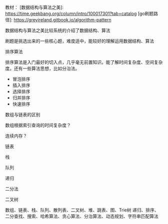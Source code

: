 

教材：
[数据结构与算法之美]: https://time.geekbang.org/column/intro/100017301?tab=catalog
[go刷题路径]: https://greyireland.gitbook.io/algorithm-pattern

  

数据结构与算法之美比较系统的介绍了数据结构、算法

刷题是挑选出来的一些核心题，难度适中，能较好的理解运用数据结构、算法





排序算法

排序算法是入门最好的切入点，几乎毫无前置知识。能了解时间复杂度、空间复杂度。还有一些算法思想，比如分治法。

- 冒泡排序
- 插入排序
- 选择排序
- 归并排序
- 快速排序

数组与链表的区别

数组根据索引查询的时间复杂度？

连续内存？


链表

栈

队列

递归

二分法

二叉树



数组、链表、栈、队列、散列表、二叉树、堆、跳表、图、Trie树
递归、排序、二分查找、搜索、哈希算法、贪心算法、分治算法、动态规划、字符串匹配算法